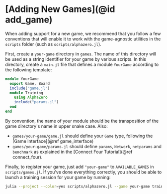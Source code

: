 # [Adding New Games](@id add_game)

When adding support for a new game, we recommend that you follow a few
conventions that will enable it to work with the game-agnostic utilities
in the `scripts` folder (such as `scripts/alphazero.jl`).

First, create a `your-game` directory in `games`. The name of this directory
will be used as a string identifier for your game by various scripts. In
this directory, create a `main.jl` file that defines a module `YourGame`
according to the following template:

```julia
module YourGame
  export Game, Board
  include("game.jl")
  module Training
    using AlphaZero
    include("params.jl")
  end
end
```

By convention, the name of your module should be the transposition of the
game directory's name in upper snake case. Also:

- `games/your-game/game.jl` should define your `Game` type,
    following the [Game Interface](@ref game_interface)
- `games/your-game/params.jl` should define
  `params`, `Network`, `netparams` and `benchmark` as explained in the
    [Connect Four Tutorial](@ref connect_four).

Finally, to register your game, just add `"your-game"` to `AVAILABLE_GAMES`
in `scripts/games.jl`. If you've done everything correctly, you should be
able to launch a training session for your game by running:

```sh
julia --project --color=yes scripts/alphazero.jl --game your-game train
```
